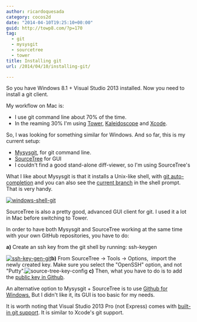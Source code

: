 ```yaml
---
author: ricardoquesada
category: cocos2d
date: "2014-04-10T19:25:10+00:00"
guid: http://towp8.com/?p=170
tag:
  - git
  - mysysgit
  - sourcetree
  - tower
title: Installing git
url: /2014/04/10/installing-git/

---
```

So you have Windows 8.1 + Visual Studio 2013 installed. Now you need to install a git client.

My workflow on Mac is:

- I use git command line about 70% of the time.
- In the reaming 30% I'm using [Tower](http://www.git-tower.com/), [Kaleidoscope](http://www.kaleidoscopeapp.com/) and [Xcode](http://www.raywenderlich.com/51351/how-to-use-git-source-control-with-xcode-in-ios-7).

So, I was looking for something similar for Windows. And so far, this is my current setup:

- [Mysysgit](http://msysgit.github.io/), for git command line.
- [SourceTree](http://www.sourcetreeapp.com/) for GUI
- I couldn't find a good stand-alone diff-viewer, so I'm using SourceTree's

What I like about Mysysgit is that it installs a Unix-like shell, with [git auto-completion](http://code-worrier.com/blog/autocomplete-git/) and you can also see the [current branch](http://code-worrier.com/blog/git-branch-in-bash-prompt/) in the shell prompt. That is very handy.

[![windows-shell-git](/wp-content/uploads/2014/04/windows-shell-git.png?w=676)](/wp-content/uploads/2014/04/windows-shell-git.png)

SourceTree is also a pretty good, advanced GUI client for git. I used it a lot in Mac before switching to Tower.

In order to have both Mysysgit and SourceTree working at the same time with your own GitHub repositories, you have to do:

**a)** Create an ssh key from the git shell by running: ssh-keygen

[![ssh-key-gen-git](/wp-content/uploads/2014/04/ssh-key-gen-git.png?w=676)](/wp-content/uploads/2014/04/ssh-key-gen-git.png)**b)** From SourceTree -> Tools -> Options,  import the newly created key. Make sure you select the "OpenSSH" option, and not "Putty".![source-tree-key-config](/wp-content/uploads/2014/04/source-tree-key-config.png?w=676) **c)** Then, what you have to do is to add the [public key in Github](https://help.github.com/articles/generating-ssh-keys#step-3-add-your-ssh-key-to-github).

An alternative option to Mysysgit + SourceTree is to use [Github for Windows.](https://windows.github.com/) But I didn't like it, its GUI is too basic for my needs.

It is worth noting that Visual Studio 2013 Pro (not Express) comes with [built-in git support](http://msdn.microsoft.com/en-us/library/hh850437.aspx). It is similar to Xcode's git support.
